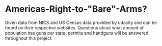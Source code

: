 # Americas-Right-to-"Bare"-Arms?
Given data from NICS and US Census data provided by udacity and can be found on their respective websites. Questions about what amount of population has guns per state, permits and handguns will be answered throughout this project.
